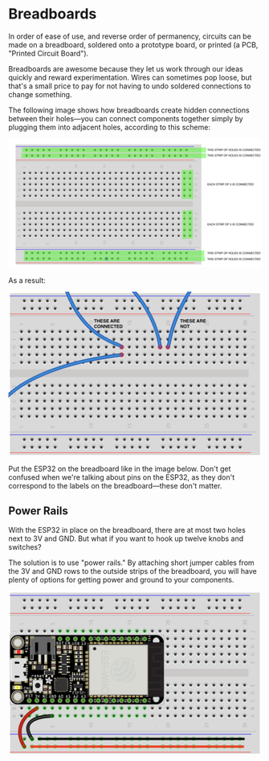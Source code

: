 # Breadboards

In order of ease of use, and reverse order of permanency, circuits can be made on a breadboard, soldered onto a prototype board, or printed (a PCB, "Printed Circuit Board"). 

Breadboards are awesome because they let us work through our ideas quickly and reward experimentation. Wires can sometimes pop loose, but that's a small price to pay for not having to undo soldered connections to change something.

The following image shows how breadboards create hidden connections between their holes—you can connect components together simply by plugging them into adjacent holes, according to this scheme:


![](img/breadboard.png)

As a result:

![](img/connections.png)

Put the ESP32 on the breadboard like in the image below. Don't get confused when we're talking about pins on the ESP32, as they don't correspond to the labels on the breadboard—these don't matter.


## Power Rails

With the ESP32 in place on the breadboard, there are at most two holes next to 3V and GND. But what if you want to hook up twelve knobs and switches?

The solution is to use "power rails." By attaching short jumper cables from the 3V and GND rows to the outside strips of the breadboard, you will have plenty of options for getting power and ground to your components.

![](img/power_rails.png)